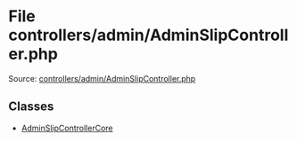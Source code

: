 File controllers/admin/AdminSlipController.php
=========

Source: [controllers/admin/AdminSlipController.php](https://github.com/PrestaShop/PrestaShop/blob/1.6.0.2/controllers/admin/AdminSlipController.php)


Classes
-------

* [AdminSlipControllerCore](class.AdminSlipControllerCore.md)


